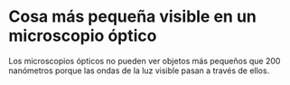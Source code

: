# Cosa más pequeña visible en un microscopio óptico

Los microscopios ópticos no pueden ver objetos más pequeños que 200 nanómetros
porque las ondas de la luz visible pasan a través de ellos.
